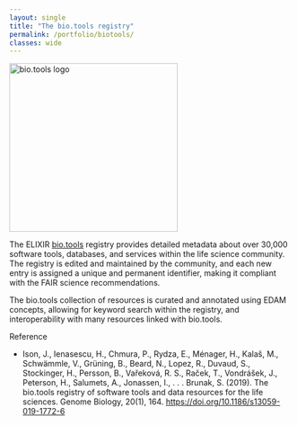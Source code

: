 ```yaml
---
layout: single
title: "The bio.tools registry"
permalink: /portfolio/biotools/
classes: wide
---
```


<div style="display: flex; align-items: center; gap: 1em; margin-bottom: 1em;">
  <img src="{{ '/assets/images/biotools.png' | relative_url }}" alt="bio.tools logo" style="width: 300px; height: auto;">
  <h2 style="margin: 0;"></h2>
</div>

The ELIXIR [bio.tools](https://bio.tools/) registry provides detailed metadata about over 30,000 software tools, databases, and services within the life science community. The registry is edited and maintained by the community, and each new entry is assigned a unique and permanent identifier, making it compliant with the FAIR science recommendations. 

The bio.tools collection of resources is curated and annotated using EDAM concepts, allowing for keyword search within the registry, and interoperability with many resources linked with bio.tools. 

Reference

* Ison, J., Ienasescu, H., Chmura, P., Rydza, E., Ménager, H., Kalaš, M., Schwämmle, V., Grüning, B., Beard, N., Lopez, R., Duvaud, S., Stockinger, H., Persson, B., Vařeková, R. S., Raček, T., Vondrášek, J., Peterson, H., Salumets, A., Jonassen, I., . . . Brunak, S. (2019). The bio.tools registry of software tools and data resources for the life sciences. Genome Biology, 20(1), 164. https://doi.org/10.1186/s13059-019-1772-6